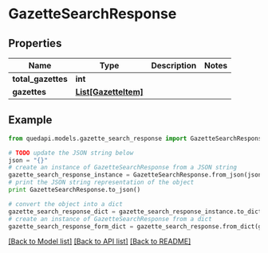 # GazetteSearchResponse


## Properties
Name | Type | Description | Notes
------------ | ------------- | ------------- | -------------
**total_gazettes** | **int** |  | 
**gazettes** | [**List[GazetteItem]**](GazetteItem.md) |  | 

## Example

```python
from quedapi.models.gazette_search_response import GazetteSearchResponse

# TODO update the JSON string below
json = "{}"
# create an instance of GazetteSearchResponse from a JSON string
gazette_search_response_instance = GazetteSearchResponse.from_json(json)
# print the JSON string representation of the object
print GazetteSearchResponse.to_json()

# convert the object into a dict
gazette_search_response_dict = gazette_search_response_instance.to_dict()
# create an instance of GazetteSearchResponse from a dict
gazette_search_response_form_dict = gazette_search_response.from_dict(gazette_search_response_dict)
```
[[Back to Model list]](../README.md#documentation-for-models) [[Back to API list]](../README.md#documentation-for-api-endpoints) [[Back to README]](../README.md)


